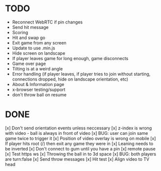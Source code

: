 # TODO

- Reconnect WebRTC if pin changes
- Send hit message
- Scoring
- Hit and swap go
- Exit game from any screen
- Update to use .min.js
- Hide screen on landscape
- If player leaves game for long enough, game disconnects
- Game over page
- Tilting is at a weird angle
- Error handling (if player leaves, if player tries to join without starting, connections dropped, hide on landscape orientation, etc)
- About & Information page
- x-browser testing/support
- don't throw ball on resume


# DONE

[x] Don't send orientation events unless neccessary
[x] z-index is wrong with video - ball is always in front of video
[x] BUG: user can join same game twice to trigger it
[x] Position of video overlay is wrong on mobile
[x] If player hits root (/) then exit any game they were in
[x] Leaning needs to be inverted
[x] Don't connect to gum until you have a pin
[x] remote pause
[x] Test https ws
[x] Throwing the ball in to 3d space
[x] BUG: both players are turn:false
[x] Send throw messages
[x] Hit test
[x] Align video to TV head
